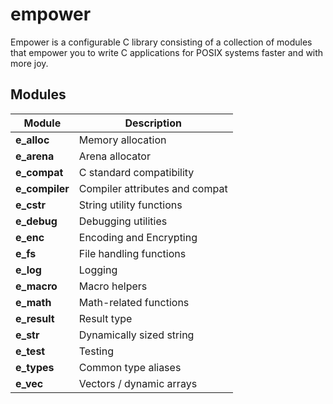 # empower

Empower is a configurable C library consisting of a collection of modules that empower you to write
C applications for POSIX systems faster and with more joy.

## Modules

| Module         | Description                    |
| -------------- | ------------------------------ |
| **e_alloc**    | Memory allocation              |
| **e_arena**    | Arena allocator                |
| **e_compat**   | C standard compatibility       |
| **e_compiler** | Compiler attributes and compat |
| **e_cstr**     | String utility functions       |
| **e_debug**    | Debugging utilities            |
| **e_enc**      | Encoding and Encrypting        |
| **e_fs**       | File handling functions        |
| **e_log**      | Logging                        |
| **e_macro**    | Macro helpers                  |
| **e_math**     | Math-related functions         |
| **e_result**   | Result type                    |
| **e_str**      | Dynamically sized string       |
| **e_test**     | Testing                        |
| **e_types**    | Common type aliases            |
| **e_vec**      | Vectors / dynamic arrays       |
